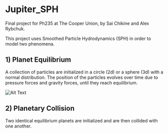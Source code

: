 # Jupiter_SPH
Final project for Ph235 at The Cooper Union, by Sai Chikine and Alex Rybchuk.

This project uses Smoothed Particle Hydrodynamics (SPH) in order to model two phenomena.

## 1) Planet Equilibrium
A collection of particles are initialized in a circle (2d) or a sphere (3d) with a normal distribution. The position of the particles evolves over time due to pressure forces and gravity forces, until they reach equilibrium.

![Alt Text](https://github.com/ribby/Jupiter_SPH/raw/master/media/2d_eqb.gif)


## 2) Planetary Collision
Two identical equilibrium planets are initialized and are then collided with one another.
